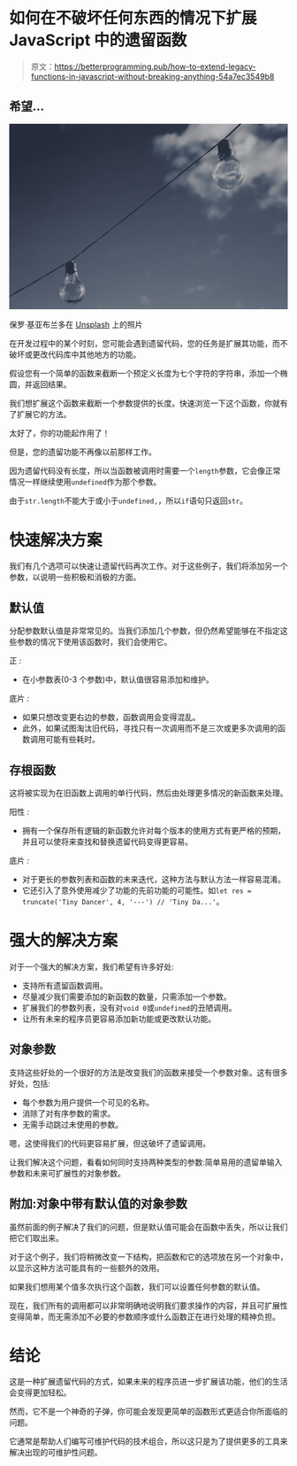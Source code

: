 # 如何在不破坏任何东西的情况下扩展 JavaScript 中的遗留函数

> 原文：<https://betterprogramming.pub/how-to-extend-legacy-functions-in-javascript-without-breaking-anything-54a7ec3549b8>

## 希望…

![](img/7cae2ed958e44140fba0b83e931ff866.png)

保罗·基亚布兰多在 [Unsplash](https://unsplash.com/s/photos/lightbulb?utm_source=unsplash&utm_medium=referral&utm_content=creditCopyText) 上的照片

在开发过程中的某个时刻，您可能会遇到遗留代码，您的任务是扩展其功能，而不破坏或更改代码库中其他地方的功能。

假设您有一个简单的函数来截断一个预定义长度为七个字符的字符串，添加一个椭圆，并返回结果。

我们想扩展这个函数来截断一个参数提供的长度。快速浏览一下这个函数，你就有了扩展它的方法。

太好了，你的功能起作用了！

但是，您的遗留功能不再像以前那样工作。

因为遗留代码没有长度，所以当函数被调用时需要一个`length`参数，它会像正常情况一样继续使用`undefined`作为那个参数。

由于`str.length`不能大于或小于`undefined,`，所以`if`语句只返回`str`。

# 快速解决方案

我们有几个选项可以快速让遗留代码再次工作。对于这些例子，我们将添加另一个参数，以说明一些积极和消极的方面。

## 默认值

分配参数默认值是非常常见的。当我们添加几个参数，但仍然希望能够在不指定这些参数的情况下使用该函数时，我们会使用它。

正 *:*

*   在小参数表(0-3 个参数)中，默认值很容易添加和维护。

底片 *:*

*   如果只想改变更右边的参数，函数调用会变得混乱。
*   此外，如果试图淘汰旧代码，寻找只有一次调用而不是三次或更多次调用的函数调用可能有些耗时。

## 存根函数

这将被实现为在旧函数上调用的单行代码，然后由处理更多情况的新函数来处理。

阳性 *:*

*   拥有一个保存所有逻辑的新函数允许对每个版本的使用方式有更严格的预期，并且可以使将来查找和替换遗留代码变得更容易。

底片 *:*

*   对于更长的参数列表和函数的未来迭代，这种方法与默认方法一样容易混淆。
*   它还引入了意外使用减少了功能的先前功能的可能性。如`let res = truncate('Tiny Dancer', 4, '---') // 'Tiny Da...'`。

# 强大的解决方案

对于一个强大的解决方案，我们希望有许多好处:

*   支持所有遗留函数调用。
*   尽量减少我们需要添加的新函数的数量，只需添加一个参数。
*   扩展我们的参数列表，没有对`void 0`或`undefined`的丑陋调用。
*   让所有未来的程序员更容易添加新功能或更改默认功能。

## 对象参数

支持这些好处的一个很好的方法是改变我们的函数来接受一个参数对象。这有很多好处，包括:

*   每个参数为用户提供一个可见的名称。
*   消除了对有序参数的需求。
*   无需手动跳过未使用的参数。

嗯，这使得我们的代码更容易扩展，但这破坏了遗留调用。

让我们解决这个问题，看看如何同时支持两种类型的参数:简单易用的遗留单输入参数和未来可扩展性的对象参数。

## 附加:对象中带有默认值的对象参数

虽然前面的例子解决了我们的问题，但是默认值可能会在函数中丢失，所以让我们把它们取出来。

对于这个例子，我们将稍微改变一下结构，把函数和它的选项放在另一个对象中，以显示这种方法可能具有的一些额外的效用。

如果我们想用某个值多次执行这个函数，我们可以设置任何参数的默认值。

现在，我们所有的调用都可以非常明确地说明我们要求操作的内容，并且可扩展性变得简单，而无需添加不必要的参数顺序或什么函数正在进行处理的精神负担。

# 结论

这是一种扩展遗留代码的方式，如果未来的程序员进一步扩展该功能，他们的生活会变得更加轻松。

然而，它不是一个神奇的子弹，你可能会发现更简单的函数形式更适合你所面临的问题。

它通常是帮助人们编写可维护代码的技术组合，所以这只是为了提供更多的工具来解决出现的可维护性问题。